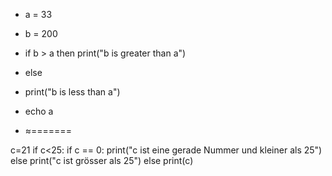 - a = 33
- b = 200
- if b > a
  then 
     print("b is greater than a")
- else
-   print("b is less than a")
- echo a

- ≈=======

c=21
if c<25:
   if c == 0:
       print("c ist eine gerade Nummer und kleiner als 25")
   else print("c ist grösser als 25")
else
   print(c)
